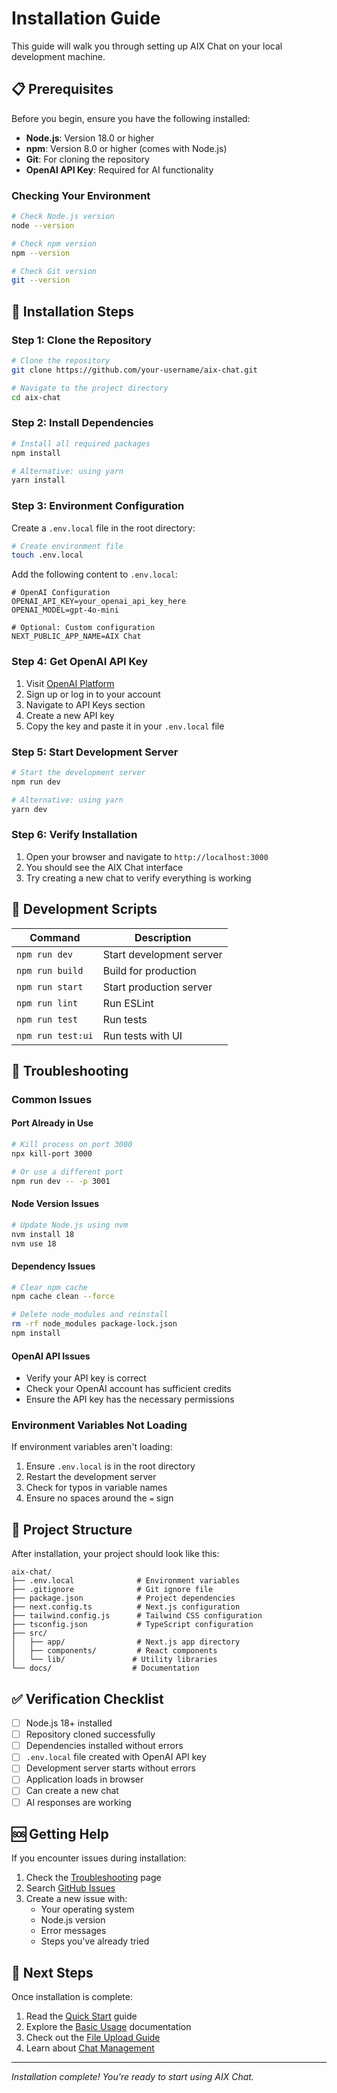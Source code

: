 # Installation Guide

This guide will walk you through setting up AIX Chat on your local development machine.

## 📋 Prerequisites

Before you begin, ensure you have the following installed:

- **Node.js**: Version 18.0 or higher
- **npm**: Version 8.0 or higher (comes with Node.js)
- **Git**: For cloning the repository
- **OpenAI API Key**: Required for AI functionality

### Checking Your Environment

```bash
# Check Node.js version
node --version

# Check npm version
npm --version

# Check Git version
git --version
```

## 🚀 Installation Steps

### Step 1: Clone the Repository

```bash
# Clone the repository
git clone https://github.com/your-username/aix-chat.git

# Navigate to the project directory
cd aix-chat
```

### Step 2: Install Dependencies

```bash
# Install all required packages
npm install

# Alternative: using yarn
yarn install
```

### Step 3: Environment Configuration

Create a `.env.local` file in the root directory:

```bash
# Create environment file
touch .env.local
```

Add the following content to `.env.local`:

```env
# OpenAI Configuration
OPENAI_API_KEY=your_openai_api_key_here
OPENAI_MODEL=gpt-4o-mini

# Optional: Custom configuration
NEXT_PUBLIC_APP_NAME=AIX Chat
```

### Step 4: Get OpenAI API Key

1. Visit [OpenAI Platform](https://platform.openai.com/)
2. Sign up or log in to your account
3. Navigate to API Keys section
4. Create a new API key
5. Copy the key and paste it in your `.env.local` file

### Step 5: Start Development Server

```bash
# Start the development server
npm run dev

# Alternative: using yarn
yarn dev
```

### Step 6: Verify Installation

1. Open your browser and navigate to `http://localhost:3000`
2. You should see the AIX Chat interface
3. Try creating a new chat to verify everything is working

## 🔧 Development Scripts

| Command | Description |
|---------|-------------|
| `npm run dev` | Start development server |
| `npm run build` | Build for production |
| `npm run start` | Start production server |
| `npm run lint` | Run ESLint |
| `npm run test` | Run tests |
| `npm run test:ui` | Run tests with UI |

## 🐛 Troubleshooting

### Common Issues

#### Port Already in Use
```bash
# Kill process on port 3000
npx kill-port 3000

# Or use a different port
npm run dev -- -p 3001
```

#### Node Version Issues
```bash
# Update Node.js using nvm
nvm install 18
nvm use 18
```

#### Dependency Issues
```bash
# Clear npm cache
npm cache clean --force

# Delete node_modules and reinstall
rm -rf node_modules package-lock.json
npm install
```

#### OpenAI API Issues
- Verify your API key is correct
- Check your OpenAI account has sufficient credits
- Ensure the API key has the necessary permissions

### Environment Variables Not Loading

If environment variables aren't loading:

1. Ensure `.env.local` is in the root directory
2. Restart the development server
3. Check for typos in variable names
4. Ensure no spaces around the `=` sign

## 📁 Project Structure

After installation, your project should look like this:

```
aix-chat/
├── .env.local              # Environment variables
├── .gitignore              # Git ignore file
├── package.json            # Project dependencies
├── next.config.ts          # Next.js configuration
├── tailwind.config.js      # Tailwind CSS configuration
├── tsconfig.json           # TypeScript configuration
├── src/
│   ├── app/                # Next.js app directory
│   ├── components/         # React components
│   └── lib/               # Utility libraries
└── docs/                  # Documentation
```

## ✅ Verification Checklist

- [ ] Node.js 18+ installed
- [ ] Repository cloned successfully
- [ ] Dependencies installed without errors
- [ ] `.env.local` file created with OpenAI API key
- [ ] Development server starts without errors
- [ ] Application loads in browser
- [ ] Can create a new chat
- [ ] AI responses are working

## 🆘 Getting Help

If you encounter issues during installation:

1. Check the [Troubleshooting](Troubleshooting) page
2. Search [GitHub Issues](https://github.com/your-repo/issues)
3. Create a new issue with:
   - Your operating system
   - Node.js version
   - Error messages
   - Steps you've already tried

## 🔄 Next Steps

Once installation is complete:

1. Read the [Quick Start](Quick-Start) guide
2. Explore the [Basic Usage](Basic-Usage) documentation
3. Check out the [File Upload Guide](File-Upload-Guide)
4. Learn about [Chat Management](Chat-Management)

---

*Installation complete! You're ready to start using AIX Chat.*

